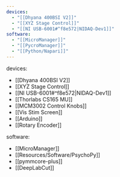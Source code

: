 ```yaml
---
devices:
  - "[[Dhyana 400BSI V2]]"
  - "[[XYZ Stage Control]]"
  - "[[NI USB-6001#^f8e572|NIDAQ-Dev1]]"
software:
  - "[[MicroManager]]"
  - "[[PycroManager]]"
  - "[[Python/Napari]]"
---
```


devices:
  - [[Dhyana 400BSI V2]]
  - [[XYZ Stage Control]]
  - [[NI USB-6001#^f8e572|NIDAQ-Dev1]]
  - [[Thorlabs CS165 MU]]
  - [[MCM3002 Control Knobs]]
  - [[Vis Stim Screen]]
  - [[Arduino]]
  - [[Rotary Encoder]]

software:
  - [[MicroManager]]
  - [[Resources/Software/PsychoPy]]
  - [[pymmcore-plus]]
  - [[DeepLabCut]]
